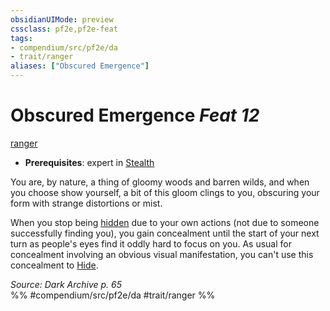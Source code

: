 ```yaml
---
obsidianUIMode: preview
cssclass: pf2e,pf2e-feat
tags:
- compendium/src/pf2e/da
- trait/ranger
aliases: ["Obscured Emergence"]
---
```

# Obscured Emergence  *Feat 12*  
[ranger](rules/traits/ranger.md "Ranger Class Trait")  

- **Prerequisites**: expert in [Stealth](compendium/skills.md#Stealth)

You are, by nature, a thing of gloomy woods and barren wilds, and when you choose show yourself, a bit of this gloom clings to you, obscuring your form with strange distortions or mist.

When you stop being [hidden](rules/conditions.md#Hidden) due to your own actions (not due to someone successfully finding you), you gain concealment until the start of your next turn as people's eyes find it oddly hard to focus on you. As usual for concealment involving an obvious visual manifestation, you can't use this concealment to [Hide](rules/actions/hide.md).

*Source: Dark Archive p. 65*  
%% #compendium/src/pf2e/da #trait/ranger %%